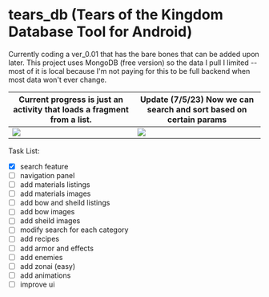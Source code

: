 # tears_db (Tears of the Kingdom Database Tool for Android) 
Currently coding a ver_0.01 that has the bare bones that can be added upon later.
This project uses MongoDB (free version) so the data I pull I limited -- most of it is local because I'm not paying for this to be full backend when most data won't ever change.

|Current progress is just an activity that loads a fragment from a list. |Update (7/5/23) Now we can search and sort based on certain params |
|--- | --- |
|<img src="https://github.com/rbanks4/tears_db/assets/8659702/68b32b4b-4e3d-47fb-b697-ea418f35110c"> | <img src="https://github.com/rbanks4/tears_db/assets/8659702/687d1ba2-6c1d-4009-bd20-8e24fdc4751b"> |


Task List:

- [x] search feature
- [ ] navigation panel
- [ ] add materials listings
- [ ] add materials images
- [ ] add bow and sheild listings
- [ ] add bow images
- [ ] add sheild images
- [ ] modify search for each category
- [ ] add recipes
- [ ] add armor and effects
- [ ] add enemies
- [ ] add zonai (easy)
- [ ] add animations
- [ ] improve ui
